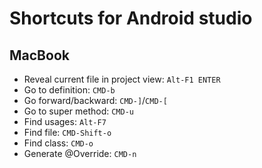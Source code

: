 
# Shortcuts for Android studio

## MacBook

  * Reveal current file in project view: `Alt-F1 ENTER`
  * Go to definition: `CMD-b`
  * Go forward/backward: `CMD-]`/`CMD-[`
  * Go to super method: `CMD-u`
  * Find usages: `Alt-F7`
  * Find file: `CMD-Shift-o`
  * Find class: `CMD-o`
  * Generate @Override: `CMD-n`
